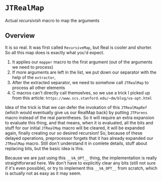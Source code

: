 # ``JTRealMap``

Actual *recursivish* macro to map the arguments

## Overview

It is so real. It was first called `RecursiveMap`, but Real is cooler and shorter.
So all this map does is exactly what you'd expect.
1. It applies our `mapper` macro to the first argument (out of the arguments we need to process)
2. If more arguments are left in the list, we put down our separator with the help of the `extractor`,
3. After the extracted separator, we need to somehow call `JTRealMap` to process all other elements
4. C macros can't directly call themselves, so we use a trick I picked up from this article:
`https://www.scs.stanford.edu/~dm/blog/va-opt.html`

Idea of the trick is that we can defer the invokation of this ``JTRealMapRef``
(which would eventually give us our RealMap back) by putting ``JTParens`` macro instead
of the real parentheses. So it will require an extra expansion to evaluate this thing, and that means,
when it is evaluated, all the bits and stuff for our initial `JTRealMap` macro will be cleared, it will be expanded again,
finally creating our so desired recursion! So, because of these delayed operations, preprocessor forgets that it has
already expanded our `JTRealMap` macro. Still don't understand it in comlete details, stuff about replacing bits, but the
basic idea is this.

Because we are just using this `__VA_OPT__` thing, the implementation is really straightforwrad here.
We don't have to explicitly clear any bits (still not sure if it's even possible), or try to implement this `__VA_OPT__`
from scratch, which is actually not as easy as it may seem.
